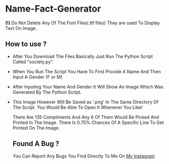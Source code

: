 # Name-Fact-Generator
**(!)** Do Not Delete Any Of The Font Files(.ttf files) They are used To Display Text On Image.

## How to use ?
- After You Download The Files Basically Just Run The Python Script Called "society.py". 
- When You Run The Script You Have To First Provide A Name And Then Input A Gender (F or M)
- After Inputing Your Name And Gender It Will Show An Image Which Was Generated By The Python Script.
- This Image However Will Be Saved as '<entered name>.png' In The Same Directory Of The Script. You Would Be Able To Open It Whenever You Like!
  
  There Are 135 Compliments And Any 6 Of Them Would Be Picked And Printed In The Image. There Is 0.75% Chances Of A Specific Line To Get Printed On The Image.
  
  ## Found A Bug ?
  You Can Report Any Bugs You Find Directly To Me On [My Instagram](https://www.instagram.com/aero.n.zero/)

